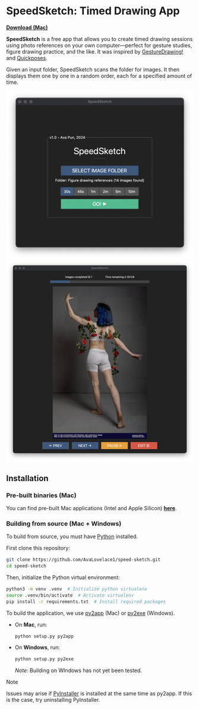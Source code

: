 # SpeedSketch: Timed Drawing App

**[Download (Mac)](https://github.com/AvaLovelace1/speed-sketch/releases/latest)**

**SpeedSketch** is a free app that allows you to create timed drawing sessions using photo references on your own
computer—perfect for gesture studies, figure drawing practice, and the like.
It was inspired by [GestureDrawing!](https://cubebrush.co/advanches/products/d9q6yq/gesturedrawing?q=gesturedrawing)
and [Quickposes](https://quickposes.com/en/desktop-app).

Given an input folder, SpeedSketch scans the folder for images. It then displays them one by one in a
random order, each for a specified amount of time.

![Screenshot: Main Menu](screenshot-1.png) ![Screenshot: Image Viewer](screenshot-2.png)

## Installation

### Pre-built binaries (Mac)

You can find pre-built Mac applications (Intel and Apple Silicon)
**[here](https://github.com/AvaLovelace1/speed-sketch/releases/latest)**.

### Building from source (Mac + Windows)

To build from source, you must have [Python](https://www.python.org/downloads/) installed.

First clone this repository:

```bash
git clone https://github.com/AvaLovelace1/speed-sketch.git
cd speed-sketch
```

Then, initialize the Python virtual environment:

```bash
python3 -m venv .venv  # Initialize python virtualenv
source .venv/bin/activate  # Activate virtualenv
pip install -r requirements.txt  # Install required packages
```

To build the application, we use [py2app](https://py2app.readthedocs.io/en/latest/) (Mac)
or [py2exe](http://www.py2exe.org) (Windows).

- On **Mac**, run:

  ```bash
  python setup.py py2app
  ```

- On **Windows**, run:

  ```bash
  python setup.py py2exe
  ```

  _Note:_ Building on WIndows has not yet been tested.

> [!NOTE]
> Issues may arise if [PyInstaller](http://www.pyinstaller.org) is installed at the same time as py2app.
> If this is the case, try uninstalling PyInstaller.

